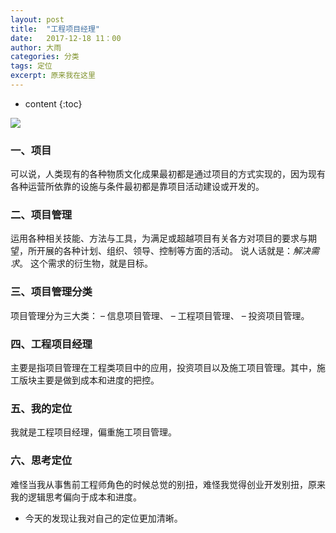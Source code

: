 ```yaml
---
layout: post
title:  "工程项目经理"
date:   2017-12-18 11：00
author: 大雨
categories: 分类
tags: 定位 
excerpt: 原来我在这里
---
```

* content
{:toc}


![][image-1]
### 一、项目
可以说，人类现有的各种物质文化成果最初都是通过项目的方式实现的，因为现有各种运营所依靠的设施与条件最初都是靠项目活动建设或开发的。
### 二、项目管理
运用各种相关技能、方法与工具，为满足或超越项目有关各方对项目的要求与期望，所开展的各种计划、组织、领导、控制等方面的活动。
说人话就是：*解决需求*。
这个需求的衍生物，就是目标。
### 三、项目管理分类
项目管理分为三大类：
– 信息项目管理、
– 工程项目管理、
– 投资项目管理。
### 四、工程项目经理
主要是指项目管理在工程类项目中的应用，投资项目以及施工项目管理。其中，施工版块主要是做到成本和进度的把控。
### 五、我的定位
我就是工程项目经理，偏重施工项目管理。
### 六、思考定位
难怪当我从事售前工程师角色的时候总觉的别扭，难怪我觉得创业开发别扭，原来我的逻辑思考偏向于成本和进度。
* 今天的发现让我对自己的定位更加清晰。

[image-1]:	http://p4hi9syd4.bkt.clouddn.com/IMG_7983_polarr.JPG